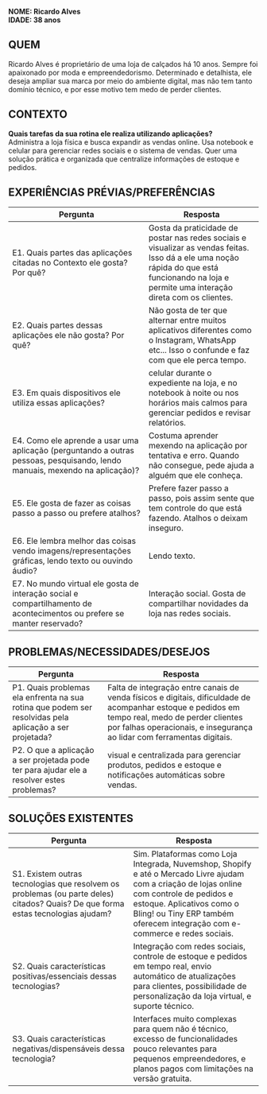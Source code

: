 **NOME: Ricardo Alves**  
**IDADE: 38 anos**
## QUEM
Ricardo Alves é proprietário de uma loja de calçados há 10 anos. Sempre foi apaixonado por moda e empreendedorismo. Determinado e detalhista, ele deseja ampliar sua marca por meio do ambiente digital, mas não tem tanto domínio técnico, e por esse motivo tem medo de perder clientes.

## CONTEXTO
**Quais tarefas da sua rotina ele realiza utilizando aplicações?**  
Administra a loja física e busca expandir as vendas online. Usa notebook e celular para gerenciar redes sociais e o sistema de vendas. Quer uma solução prática e organizada que centralize informações de estoque e pedidos.

## EXPERIÊNCIAS PRÉVIAS/PREFERÊNCIAS
| Pergunta | Resposta |
| -------- | -------- |
| E1. Quais partes das aplicações citadas no Contexto ele gosta? Por quê?| Gosta da praticidade de postar nas redes sociais e visualizar as vendas feitas. Isso dá a ele uma noção rápida do que está funcionando na loja e permite uma interação direta com os clientes.|
| E2. Quais partes dessas aplicações ele não gosta? Por quê?| Não gosta de ter que alternar entre muitos aplicativos diferentes como o Instagram, WhatsApp etc... Isso o confunde e faz com que ele perca tempo.|
| E3. Em quais dispositivos ele utiliza essas aplicações?|celular durante o expediente na loja, e no notebook à noite ou nos horários mais calmos para gerenciar pedidos e revisar relatórios.|
| E4. Como ele aprende a usar uma aplicação (perguntando a outras pessoas, pesquisando, lendo manuais, mexendo na aplicação)?|Costuma aprender mexendo na aplicação por tentativa e erro. Quando não consegue, pede ajuda a alguém que ele conheça.|
| E5. Ele gosta de fazer as coisas passo a passo ou prefere atalhos?| Prefere fazer passo a passo, pois assim sente que tem controle do que está fazendo. Atalhos o deixam inseguro. |
| E6. Ele lembra melhor das coisas vendo imagens/representações gráficas, lendo texto ou ouvindo áudio?|Lendo texto.|
| E7. No mundo virtual ele gosta de interação social e compartilhamento de acontecimentos ou prefere se manter reservado?|Interação social. Gosta de compartilhar novidades da loja nas redes sociais.|

## PROBLEMAS/NECESSIDADES/DESEJOS
| Pergunta | Resposta |
| -------- | -------- |
| P1. Quais problemas ela enfrenta na sua rotina que podem ser resolvidas pela aplicação a ser projetada?|Falta de integração entre canais de venda físicos e digitais, dificuldade de acompanhar estoque e pedidos em tempo real, medo de perder clientes por falhas operacionais, e insegurança ao lidar com ferramentas digitais. |
| P2. O que a aplicação a ser projetada pode ter para ajudar ele a resolver estes problemas?|visual e centralizada para gerenciar produtos, pedidos e estoque e notificações automáticas sobre vendas. |

## SOLUÇÕES EXISTENTES
| Pergunta | Resposta |
| -------- | -------- |
| S1. Existem outras tecnologias que resolvem os problemas (ou parte deles) citados? Quais? De que forma estas tecnologias ajudam?|Sim. Plataformas como Loja Integrada, Nuvemshop, Shopify e até o Mercado Livre ajudam com a criação de lojas online com controle de pedidos e estoque. Aplicativos como o Bling! ou Tiny ERP também oferecem integração com e-commerce e redes sociais.|
| S2. Quais características positivas/essenciais dessas tecnologias?|Integração com redes sociais, controle de estoque e pedidos em tempo real, envio automático de atualizações para clientes, possibilidade de personalização da loja virtual, e suporte técnico.|
| S3. Quais características negativas/dispensáveis dessa tecnologia?|Interfaces muito complexas para quem não é técnico, excesso de funcionalidades pouco relevantes para pequenos empreendedores, e planos pagos com limitações na versão gratuita.|
